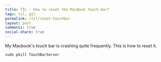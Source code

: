 ```yaml
---
title: TIL - How to reset the MacBook touch bar?
tags: til, git
permalink: /til/reset-touchbar
layout: post
comments: true
social-share: true
---
```


My Macbook's touch bar is crashing quite frequently. This is how to reset it.

```
sudo pkill TouchBarServer
```
